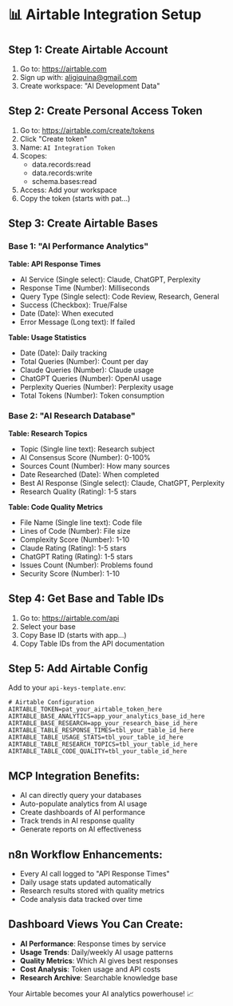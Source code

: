 # 📊 Airtable Integration Setup

## Step 1: Create Airtable Account
1. Go to: https://airtable.com
2. Sign up with: aligiquina@gmail.com
3. Create workspace: "AI Development Data"

## Step 2: Create Personal Access Token
1. Go to: https://airtable.com/create/tokens
2. Click "Create token"
3. Name: `AI Integration Token`
4. Scopes: 
   - data.records:read
   - data.records:write
   - schema.bases:read
5. Access: Add your workspace
6. Copy the token (starts with pat...)

## Step 3: Create Airtable Bases

### Base 1: "AI Performance Analytics"
**Table: API Response Times**
- AI Service (Single select): Claude, ChatGPT, Perplexity
- Response Time (Number): Milliseconds
- Query Type (Single select): Code Review, Research, General
- Success (Checkbox): True/False
- Date (Date): When executed
- Error Message (Long text): If failed

**Table: Usage Statistics**
- Date (Date): Daily tracking
- Total Queries (Number): Count per day
- Claude Queries (Number): Claude usage
- ChatGPT Queries (Number): OpenAI usage
- Perplexity Queries (Number): Perplexity usage
- Total Tokens (Number): Token consumption

### Base 2: "AI Research Database" 
**Table: Research Topics**
- Topic (Single line text): Research subject
- AI Consensus Score (Number): 0-100%
- Sources Count (Number): How many sources
- Date Researched (Date): When completed
- Best AI Response (Single select): Claude, ChatGPT, Perplexity
- Research Quality (Rating): 1-5 stars

**Table: Code Quality Metrics**
- File Name (Single line text): Code file
- Lines of Code (Number): File size
- Complexity Score (Number): 1-10
- Claude Rating (Rating): 1-5 stars
- ChatGPT Rating (Rating): 1-5 stars
- Issues Count (Number): Problems found
- Security Score (Number): 1-10

## Step 4: Get Base and Table IDs
1. Go to: https://airtable.com/api
2. Select your base
3. Copy Base ID (starts with app...)
4. Copy Table IDs from the API documentation

## Step 5: Add Airtable Config
Add to your `api-keys-template.env`:
```env
# Airtable Configuration
AIRTABLE_TOKEN=pat_your_airtable_token_here
AIRTABLE_BASE_ANALYTICS=app_your_analytics_base_id_here
AIRTABLE_BASE_RESEARCH=app_your_research_base_id_here
AIRTABLE_TABLE_RESPONSE_TIMES=tbl_your_table_id_here
AIRTABLE_TABLE_USAGE_STATS=tbl_your_table_id_here
AIRTABLE_TABLE_RESEARCH_TOPICS=tbl_your_table_id_here
AIRTABLE_TABLE_CODE_QUALITY=tbl_your_table_id_here
```

## MCP Integration Benefits:
- AI can directly query your databases
- Auto-populate analytics from AI usage
- Create dashboards of AI performance
- Track trends in AI response quality
- Generate reports on AI effectiveness

## n8n Workflow Enhancements:
- Every AI call logged to "API Response Times"
- Daily usage stats updated automatically
- Research results stored with quality metrics
- Code analysis data tracked over time

## Dashboard Views You Can Create:
- **AI Performance**: Response times by service
- **Usage Trends**: Daily/weekly AI usage patterns
- **Quality Metrics**: Which AI gives best responses
- **Cost Analysis**: Token usage and API costs
- **Research Archive**: Searchable knowledge base

Your Airtable becomes your AI analytics powerhouse! 📈
